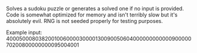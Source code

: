 Solves a sudoku puzzle or generates a solved one if no input is provided. Code is somewhat optimized for memory and isn't terribly slow but it's absolutely evil. RNG is not seeded properly for testing purposes.

Example input:
400050008038200100600003000013009005060400000000000090000070200800000000095004001
